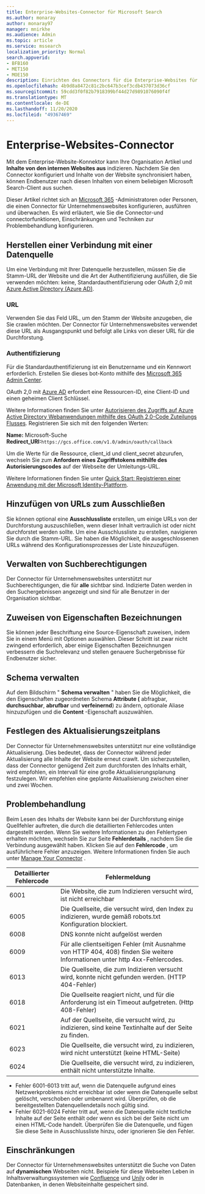 ```yaml
---
title: Enterprise-Websites-Connector für Microsoft Search
ms.author: monaray
author: monaray97
manager: mnirkhe
ms.audience: Admin
ms.topic: article
ms.service: mssearch
localization_priority: Normal
search.appverid:
- BFB160
- MET150
- MOE150
description: Einrichten des Connectors für die Enterprise-Websites für Microsoft Search
ms.openlocfilehash: 4b9d8a8472c81c2bc647b3cef3cdb437073d36cf
ms.sourcegitcommit: 59cdd3f0f82b7918399bf44d27d9891076090f4f
ms.translationtype: MT
ms.contentlocale: de-DE
ms.lasthandoff: 11/20/2020
ms.locfileid: "49367469"
---
```

<!-- markdownlint-disable no-inline-html -->
# <a name="enterprise-websites-connector"></a>Enterprise-Websites-Connector

Mit dem Enterprise-Website-Konnektor kann Ihre Organisation Artikel und **Inhalte von den internen Websites aus** indizieren. Nachdem Sie den Connector konfiguriert und Inhalte von der Website synchronisiert haben, können Endbenutzer nach diesen Inhalten von einem beliebigen Microsoft Search-Client aus suchen.

Dieser Artikel richtet sich an [Microsoft 365](https://www.microsoft.com/microsoft-365) -Administratoren oder Personen, die einen Connector für Unternehmenswebsites konfigurieren, ausführen und überwachen. Es wird erläutert, wie Sie die Connector-und connectorfunktionen, Einschränkungen und Techniken zur Problembehandlung konfigurieren.  

## <a name="connect-to-a-data-source"></a>Herstellen einer Verbindung mit einer Datenquelle

Um eine Verbindung mit Ihrer Datenquelle herzustellen, müssen Sie die Stamm-URL der Website und die Art der Authentifizierung ausfüllen, die Sie verwenden möchten: keine, Standardauthentifizierung oder OAuth 2,0 mit [Azure Active Directory (Azure AD)](https://docs.microsoft.com/azure/active-directory/).

### <a name="url"></a>URL

Verwenden Sie das Feld URL, um den Stamm der Website anzugeben, die Sie crawlen möchten. Der Connector für Unternehmenswebsites verwendet diese URL als Ausgangspunkt und befolgt alle Links von dieser URL für die Durchforstung.

### <a name="authentication"></a>Authentifizierung

Für die Standardauthentifizierung ist ein Benutzername und ein Kennwort erforderlich. Erstellen Sie dieses bot-Konto mithilfe des [Microsoft 365 Admin Center](https://admin.microsoft.com).

OAuth 2,0 mit [Azure AD](https://docs.microsoft.com/azure/active-directory/) erfordert eine Ressourcen-ID, eine Client-ID und einen geheimen Client Schlüssel.

Weitere Informationen finden Sie unter [Autorisieren des Zugriffs auf Azure Active Directory Webanwendungen mithilfe des OAuth 2,0-Code Zuteilungs Flusses](https://docs.microsoft.com/azure/active-directory/develop/v1-protocols-oauth-code). Registrieren Sie sich mit den folgenden Werten:

**Name:** Microsoft-Suche <br/>
**Redirect_URI:**`https://gcs.office.com/v1.0/admin/oauth/callback`

Um die Werte für die Ressource, client_id und client_secret abzurufen, wechseln Sie zum **Anfordern eines Zugriffstokens mithilfe des Autorisierungscodes** auf der Webseite der Umleitungs-URL.

Weitere Informationen finden Sie unter [Quick Start: Registrieren einer Anwendung mit der Microsoft Identity-Plattform](https://docs.microsoft.com/azure/active-directory/develop/quickstart-register-app).

## <a name="add-urls-to-exclude"></a>Hinzufügen von URLs zum Ausschließen

Sie können optional eine **Ausschlussliste** erstellen, um einige URLs von der Durchforstung auszuschließen, wenn dieser Inhalt vertraulich ist oder nicht durchforstet werden sollte. Um eine Ausschlussliste zu erstellen, navigieren Sie durch die Stamm-URL. Sie haben die Möglichkeit, die ausgeschlossenen URLs während des Konfigurationsprozesses der Liste hinzuzufügen.

## <a name="manage-search-permissions"></a>Verwalten von Suchberechtigungen

Der Connector für Unternehmenswebsites unterstützt nur Suchberechtigungen, die für **alle** sichtbar sind. Indizierte Daten werden in den Suchergebnissen angezeigt und sind für alle Benutzer in der Organisation sichtbar.

## <a name="assign-property-labels"></a>Zuweisen von Eigenschaften Bezeichnungen

Sie können jeder Beschriftung eine Source-Eigenschaft zuweisen, indem Sie in einem Menü mit Optionen auswählen. Dieser Schritt ist zwar nicht zwingend erforderlich, aber einige Eigenschaften Bezeichnungen verbessern die Suchrelevanz und stellen genauere Suchergebnisse für Endbenutzer sicher.

## <a name="manage-schema"></a>Schema verwalten

Auf dem Bildschirm " **Schema verwalten** " haben Sie die Möglichkeit, die den Eigenschaften zugeordneten Schema **Attribute (** abfragbar, **durchsuchbar**, **abrufbar** und **verfeinernd**) zu ändern, optionale Aliase hinzuzufügen und die **Content** -Eigenschaft auszuwählen.

## <a name="set-the-refresh-schedule"></a>Festlegen des Aktualisierungszeitplans

Der Connector für Unternehmenswebsites unterstützt nur eine vollständige Aktualisierung. Dies bedeutet, dass der Connector während jeder Aktualisierung alle Inhalte der Website erneut crawlt. Um sicherzustellen, dass der Connector genügend Zeit zum durchforsten des Inhalts erhält, wird empfohlen, ein Intervall für eine große Aktualisierungsplanung festzulegen. Wir empfehlen eine geplante Aktualisierung zwischen einer und zwei Wochen.

## <a name="troubleshooting"></a>Problembehandlung

Beim Lesen des Inhalts der Website kann bei der Durchforstung einige Quellfehler auftreten, die durch die detaillierten Fehlercodes unten dargestellt werden. Wenn Sie weitere Informationen zu den Fehlertypen erhalten möchten, wechseln Sie zur Seite **Fehlerdetails** , nachdem Sie die Verbindung ausgewählt haben. Klicken Sie auf den **Fehlercode** , um ausführlichere Fehler anzuzeigen. Weitere Informationen finden Sie auch unter [Manage Your Connector](https://docs.microsoft.com/microsoftsearch/manage-connector) .

 Detaillierter Fehlercode | Fehlermeldung
 --- | ---
 6001 | Die Website, die zum Indizieren versucht wird, ist nicht erreichbar
 6005 | Die Quellseite, die versucht wird, den Index zu indizieren, wurde gemäß robots.txt Konfiguration blockiert.
 6008 | DNS konnte nicht aufgelöst werden
 6009 | Für alle clientseitigen Fehler (mit Ausnahme von HTTP 404, 408) finden Sie weitere Informationen unter http 4xx-Fehlercodes.
 6013 | Die Quellseite, die zum Indizieren versucht wird, konnte nicht gefunden werden. (HTTP 404-Fehler)
 6018 | Die Quellseite reagiert nicht, und für die Anforderung ist ein Timeout aufgetreten. (Http 408-Fehler)
 6021 | Auf der Quellseite, die versucht wird, zu indizieren, sind keine Textinhalte auf der Seite zu finden.
 6023 | Die Quellseite, die versucht wird, zu indizieren, wird nicht unterstützt (keine HTML-Seite)
 6024 | Die Quellseite, die versucht wird, zu indizieren, enthält nicht unterstützte Inhalte.

* Fehler 6001-6013 tritt auf, wenn die Datenquelle aufgrund eines Netzwerkproblems nicht erreichbar ist oder wenn die Datenquelle selbst gelöscht, verschoben oder umbenannt wird. Überprüfen, ob die bereitgestellten Datenquellendetails noch gültig sind.
* Fehler 6021-6024 Fehler tritt auf, wenn die Datenquelle nicht textliche Inhalte auf der Seite enthält oder wenn es sich bei der Seite nicht um einen HTML-Code handelt. Überprüfen Sie die Datenquelle, und fügen Sie diese Seite in Ausschlussliste hinzu, oder ignorieren Sie den Fehler.

## <a name="limitations"></a>Einschränkungen

Der Connector für Unternehmenswebsites unterstützt die Suche von Daten auf **dynamischen** Webseiten nicht. Beispiele für diese Webseiten Leben in Inhaltsverwaltungssystemen wie [Confluence](https://www.atlassian.com/software/confluence) und [Unily](https://www.unily.com/) oder in Datenbanken, in denen Websiteinhalte gespeichert sind.
